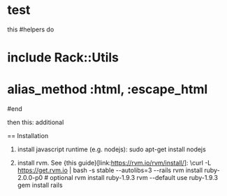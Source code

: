 test
====
this
#helpers do  
#    include Rack::Utils  
#    alias_method :html, :escape_html  
#end 

then this:
additional 
 
== Installation

1. install javascript runtime (e.g. nodejs):
       sudo apt-get install nodejs

2. install rvm. See {this guide}[link:https://rvm.io/rvm/install/]:
       \curl -L https://get.rvm.io | bash -s stable --autolibs=3 --rails
       rvm install ruby-2.0.0-p0 # optional
       rvm install ruby-1.9.3 
       rvm --default use ruby-1.9.3
       gem install rails
